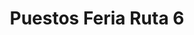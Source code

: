 ---
title: "Puestos Feria Ruta 6"
url: /campana/puestos-feria-ruta-6-avenida-rivadavia-3/
shop: Lebensmittel
---